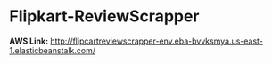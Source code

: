 # Flipkart-ReviewScrapper

**AWS Link:** http://flipcartreviewscrapper-env.eba-bvvksmya.us-east-1.elasticbeanstalk.com/


